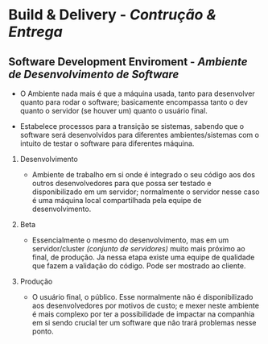 # **Build & Delivery** - *Contrução & Entrega*     


## **Software Development Enviroment** - *Ambiente de Desenvolvimento de Software*    

- O Ambiente nada mais é que a máquina usada, tanto para desenvolver quanto para rodar o software; basicamente encompassa tanto o dev quanto o servidor (se houver um) quanto o usuário final.     

- Estabelece processos para a transição se sistemas, sabendo que o software será desenvolvidos para diferentes ambientes/sistemas com o intuito de testar o software para diferentes máquina.    

1. Desenvolvimento
    - Ambiente de trabalho em si onde é integrado o seu código aos dos outros desenvolvedores para que possa ser testado e disponibilizado em um servidor; normalmente o servidor nesse caso é uma máquina local compartilhada pela equipe de desenvolvimento.    

2. Beta
    - Essencialmente o mesmo do desenvolvimento, mas em um servidor/cluster *(conjunto de servidores)* muito mais próximo ao final, de produção. Ja nessa etapa existe uma equipe de qualidade que fazem a validação do código. Pode ser mostrado ao cliente.    

3. Produção
    - O usuário final, o público. Esse normalmente não é disponibilizado aos desenvolvedores por motivos de custo; e mexer neste ambiente é mais complexo por ter a possibilidade de impactar na companhia em si sendo crucial ter um software que não trará problemas nesse ponto.     

